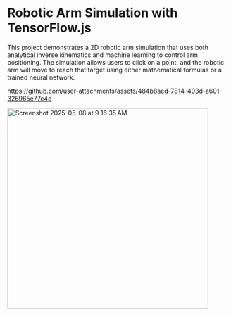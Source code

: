 # Robotic Arm Simulation with TensorFlow.js

This project demonstrates a 2D robotic arm simulation that uses both analytical inverse kinematics and machine learning to control arm positioning. The simulation allows users to click on a point, and the robotic arm will move to reach that target using either mathematical formulas or a trained neural network.




https://github.com/user-attachments/assets/484b8aed-7814-403d-a601-326965e77c4d


<img width="456" alt="Screenshot 2025-05-08 at 9 16 35 AM" src="https://github.com/user-attachments/assets/74d7dfe3-f1ac-442b-89fe-04081e19b2d5" />



